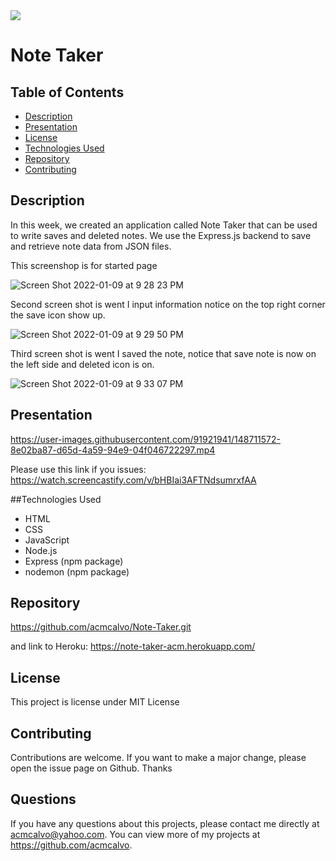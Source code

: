<img src='https://img.shields.io/github/license/acmcalvo/README-Generator' >

  # Note Taker
 
  ## Table of Contents
  * [Description](#description)
  * [Presentation](#presentation)
  * [License](#license)
  * [Technologies Used](#technologiesUsed)
  * [Repository](#repository)
  * [Contributing](#contributing)

  ## Description
  
In this week, we created an application called Note Taker that can be used to write saves and deleted notes. We use the Express.js backend to save and retrieve note data from JSON files.
 
 This screenshop is for started page

![Screen Shot 2022-01-09 at 9 28 23 PM](https://user-images.githubusercontent.com/91921941/148711928-b63edf9a-4521-4e40-8151-22ee6586ad3c.png)

Second screen shot is went I input information notice on the top right corner the save icon show up.

![Screen Shot 2022-01-09 at 9 29 50 PM](https://user-images.githubusercontent.com/91921941/148712014-6fbcfa33-57e5-47d0-b72d-c44601d2d88b.png)

Third screen shot is went I saved the note, notice that save note is now on the left side and deleted icon is on.

![Screen Shot 2022-01-09 at 9 33 07 PM](https://user-images.githubusercontent.com/91921941/148712162-b955afc0-bf10-4e79-ace6-4e19fe69cfed.png)
  
  
  ## Presentation
  
  https://user-images.githubusercontent.com/91921941/148711572-8e02ba87-d65d-4a59-94e9-04f046722297.mp4
  
  Please use this link if you issues:
  https://watch.screencastify.com/v/bHBIai3AFTNdsumrxfAA
  
  ##Technologies Used
  * HTML
  * CSS
  * JavaScript
  * Node.js
  * Express (npm package)
  * nodemon (npm package)


  ## Repository
  https://github.com/acmcalvo/Note-Taker.git
  
  and link to Heroku:
  https://note-taker-acm.herokuapp.com/
  
  ## License 
  This project is license under MIT License

 
 
  ## Contributing 
  Contributions are welcome. If you want to make a major change, please open the issue page on Github. Thanks

  ## Questions
  If you have any questions about this projects, please contact me directly at acmcalvo@yahoo.com. 
  You can view more of my projects at https://github.com/acmcalvo.
